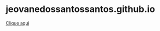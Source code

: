 # jeovanedossantossantos.github.io
<a href="https://jeovanedossantossantos.github.io/">Clique aqui</a>
